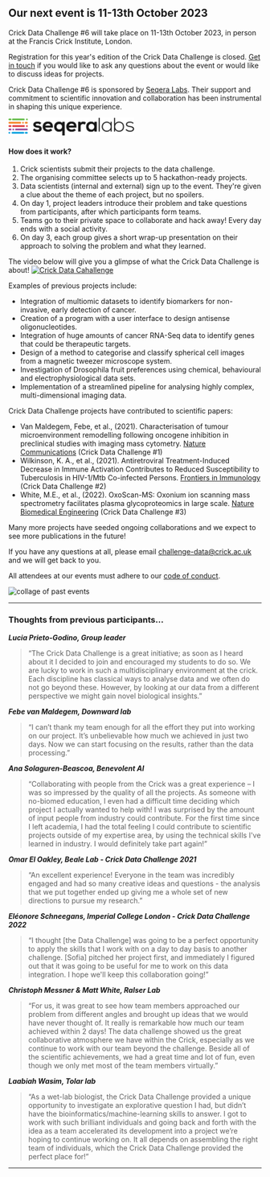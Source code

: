 ## Our next event is 11-13th October 2023

Crick Data Challenge #6 will take place on 11-13th October 2023, in person at the Francis Crick Institute, London.

Registration for this year's edition of the Crick Data Challenge is closed. 
[Get in touch](mailto:challenge-data@crick.ac.uk) if you would like to ask any questions about the event or would like to discuss ideas for projects. 

Crick Data Challenge #6 is sponsored by [Seqera Labs](https://seqera.io/). Their support and commitment to scientific innovation and collaboration has been instrumental in shaping this unique experience.

<!-- ![](images/seqera_labs_logo.png) -->
<img src="images/seqera_labs_logo.png" width="250">


#### How does it work?

1. Crick scientists submit their projects to the data challenge. 
2. The organising committee selects up to 5 hackathon-ready projects. 
3. Data scientists (internal and external) sign up to the event. They're given a clue about the theme of each project, but no spoilers. 
4. On day 1, project leaders introduce their problem and take questions from participants, after which participants form teams. 
5. Teams go to their private space to collaborate and hack away! Every day ends with a social activity. 
6. On day 3, each group gives a short wrap-up presentation on their approach to solving the problem and what they learned.

The video below will give you a glimpse of what the Crick Data Challenge is about!
[![Crick Data Cahallenge](https://img.youtube.com/vi/VzwoGWMCY-U/maxresdefault.jpg)](https://www.youtube.com/watch?v=VzwoGWMCY-U)

<!-- In the run up to the event in October, Crick scientists are encouraged to submit projects to us, and five projects are selected from a range of different Crick research groups.  -->

Examples of previous projects include:

* Integration of multiomic datasets to identify biomarkers for non-invasive, early detection of cancer. 
* Creation of a program with a user interface to design antisense oligonucleotides. 
* Integration of huge amounts of cancer RNA-Seq data to identify genes that could be therapeutic targets. 
* Design of a method to categorise and classify spherical cell images from a magnetic tweezer microscope system. 
* Investigation of Drosophila fruit preferences using chemical, behavioural and electrophysiological data sets. 
* Implementation of a streamlined pipeline for analysing highly complex, multi-dimensional imaging data.  


Crick Data Challenge projects have contributed to scientific papers: 

* Van Maldegem, Febe, et al., (2021). Characterisation of tumour microenvironment remodelling following oncogene inhibition in preclinical studies with imaging mass cytometry. [Nature Communications](https://www.nature.com/articles/s41467-021-26214-x) (Crick Data Challenge #1) 
* Wilkinson, K. A., et al., (2021). Antiretroviral Treatment-Induced Decrease in Immune Activation Contributes to Reduced Susceptibility to Tuberculosis in HIV-1/Mtb Co-infected Persons. [Frontiers in Immunology](https://www.frontiersin.org/articles/10.3389/fimmu.2021.645446/full) (Crick Data Challenge #2)
* White, M.E., et al., (2022). OxoScan-MS: Oxonium ion scanning mass spectrometry facilitates plasma glycoproteomics in large scale. [Nature Biomedical Engineering]((https://www.biorxiv.org/content/10.1101/2022.06.01.494393v1))  (Crick Data Challenge #3)

Many more projects have seeded ongoing collaborations and we expect to see more publications in the future!

<!-- <iframe width="560" height="315" src="https://www.youtube.com/embed/VzwoGWMCY-U" title="YouTube video player" frameborder="0" allow="accelerometer; autoplay; clipboard-write; encrypted-media; gyroscope; picture-in-picture; web-share" allowfullscreen></iframe> -->


<!-- For more information about how the event works, please check out our introductory slides from [Data Challenge #2](https://docs.google.com/presentation/d/1Ey5_b0nZZoQQO_7Mdljbz7ckRt1TbFOYxzhY6hWwFMc/edit?usp=sharing). -->

If you have any questions at all, please email [challenge-data@crick.ac.uk](mailto:challenge-data@crick.ac.uk) and we will get back to you.

All attendees at our events must adhere to our [code of conduct](code-of-conduct.md).

![collage of past events](images/image1.png)

---

### Thoughts from previous participants...
 
**_Lucia Prieto-Godino, Group leader_**

>“The Crick Data Challenge is a great initiative; as soon as I heard about it I decided to join and encouraged my students to do so. We are lucky to work in such a multidisciplinary environment at the crick. Each discipline has classical ways to analyse data and we often do not go beyond these. However, by looking at our data from a different perspective we might gain novel biological insights.”

**_Febe van Maldegem, Downward lab_**

>“I can’t thank my team enough for all the effort they put into working on our project. It’s unbelievable how much we achieved in just two days. Now we can start focusing on the results, rather than the data processing.”

**_Ana Solaguren-Beascoa, Benevolent AI_**

>“Collaborating with people from the Crick was a great experience – I was so impressed by the quality of all the projects. As someone with no-biomed education, I even had a difficult time deciding which project I actually wanted to help with! I was surprised by the amount of input people from industry could contribute. For the first time since I left academia, I had the total feeling I could contribute to scientific projects outside of my expertise area, by using the technical skills I've learned in industry. I would definitely take part again!”

**_Omar El Oakley, Beale Lab - Crick Data Challenge 2021_**

>“An excellent experience! Everyone in the team was incredibly engaged and had so many creative ideas and questions - the analysis that we put together ended up giving me a whole set of new directions to pursue my research.”

**_Elé​onore Schneegans, Imperial College London - Crick Data Challenge 2022_**

>“I thought [the Data Challenge] was going to be a perfect opportunity to apply the skills that I work with on a day to day basis to another challenge. [Sofia] pitched her project first, and immediately I figured out that it was going to be useful for me to work on this data integration. I hope we'll keep this collaboration going!”

**_Christoph Messner & Matt White, Ralser Lab_**

>“For us, it was great to see how team members approached our problem from different angles and brought up ideas that we would have never thought of. It really is remarkable how much our team achieved within 2 days! The data challenge showed us the great collaborative atmosphere we have within the Crick, especially as we continue to work with our team beyond the challenge. Beside all of the scientific achievements, we had a great time and lot of fun, even though we only met most of the team members virtually.”

**_Laabiah Wasim, Tolar lab_**

>“As a wet-lab biologist, the Crick Data Challenge provided a unique opportunity to investigate an explorative question I had, but didn’t have the bioinformatics/machine-learning skills to answer. I got to work with such brilliant individuals and going back and forth with the idea as a team accelerated its development into a project we’re hoping to continue working on. It all depends on assembling the right team of individuals, which the Crick Data Challenge provided the perfect place for!”

---

